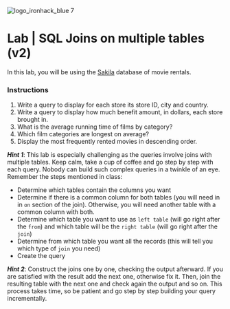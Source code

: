 ![logo_ironhack_blue 7](https://user-images.githubusercontent.com/23629340/40541063-a07a0a8a-601a-11e8-91b5-2f13e4e6b441.png)

# Lab | SQL Joins on multiple tables (v2)

In this lab, you will be using the [Sakila](https://dev.mysql.com/doc/sakila/en/) database of movie rentals.

### Instructions

1.  Write a query to display for each store its store ID, city and country.
2.  Write a query to display how much benefit amount, in dollars, each store brought in.
3.  What is the average running time of films by category?
4.  Which film categories are longest on average?
5.  Display the most frequently rented movies in descending order.

***Hint 1***: This lab is especially challenging as the queries involve joins with multiple tables. Keep calm, take a cup of coffee and go step by step with each query. Nobody can build such complex queries in a twinkle of an eye. Remember the steps mentioned in class:

- Determine which tables contain the columns you want
- Determine if there is a common column for both tables (you will need in in `on` section of the join). Otherwise, you will need another table with a common column with both. 
- Determine which table you want to use as `left table` (will go right after the `from`) and which table will be the `right table` (will go right after the `join`)
- Determine from which table you want all the records (this will tell you which type of `join` you need)
- Create the query

***Hint 2***: Construct the joins one by one, checking the output afterward. If you are satisfied with the result add the next one, otherwise fix it. Then, join the resulting table with the next one and check again the output and so on. This process takes time, so be patient and go step by step building your query incrementally.